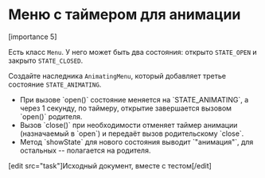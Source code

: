 # Меню с таймером для анимации

[importance 5]

Есть класс `Menu`. У него может быть два состояния: открыто `STATE_OPEN` и закрыто `STATE_CLOSED`.

Создайте наследника `AnimatingMenu`, который добавляет третье состояние `STATE_ANIMATING`.
<ul>
<li>При вызове `open()` состояние меняется на `STATE_ANIMATING`, а через 1 секунду, по таймеру, открытие завершается вызовом `open()` родителя.</li>
<li>Вызов `close()` при необходимости отменяет таймер анимации (назначаемый в `open`) и передаёт вызов родительскому `close`.</li>
<li>Метод `showState` для нового состояния выводит `"анимация"`, для остальных -- полагается на родителя.</li>
</ul>

[edit src="task"]Исходный документ, вместе с тестом[/edit]